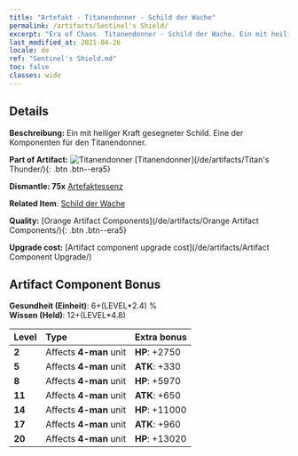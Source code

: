 ```yaml
---
title: "Artefakt - Titanendonner - Schild der Wache"
permalink: /artifacts/Sentinel's Shield/
excerpt: "Era of Chaos  Titanendonner - Schild der Wache. Ein mit heiliger Kraft gesegneter Schild. Eine der Komponenten für den Titanendonner."
last_modified_at: 2021-04-26
locale: de
ref: "Sentinel's Shield.md"
toc: false
classes: wide
---
```




## Details

 **Beschreibung:** Ein mit heiliger Kraft gesegneter Schild. Eine der Komponenten für den Titanendonner.

 **Part of Artifact:** ![Titanendonner](/images/t/icon_artifact_42.png) [Titanendonner](/de/artifacts/Titan's Thunder/){: .btn .btn--era5}

 **Dismantle: 75x** [Artefaktessenz](/ItemsDE/con_905/)

 **Related Item**: [Schild der Wache](/ItemsDE/art_157/)

 **Quality:** [Orange Artifact Components](/de/artifacts/Orange Artifact Components/){: .btn .btn--era5}

 **Upgrade cost:** [Artifact component upgrade cost](/de/artifacts/Artifact Component Upgrade/)

## Artifact Component Bonus

  **Gesundheit (Einheit)**: 6+(LEVEL\*2.4) %<br/>**Wissen (Held)**: 12+(LEVEL\*4.8)

  |  Level  | Type |    Extra bonus  | 
  |:--------|:-----|:----------------| 
  | **2** | Affects **4-man** unit | **HP**: +2750 | 
  | **5** | Affects **4-man** unit | **ATK**: +330 | 
  | **8** | Affects **4-man** unit | **HP**: +5970 | 
  | **11** | Affects **4-man** unit | **ATK**: +650 | 
  | **14** | Affects **4-man** unit | **HP**: +11000 | 
  | **17** | Affects **4-man** unit | **ATK**: +960 | 
  | **20** | Affects **4-man** unit | **HP**: +13020 | 
